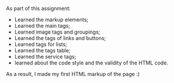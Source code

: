 As part of this assignment:

- Learned the markup elements;
- Learned the main tags;
- Learned image tags and groupings;
- Learned the tags of links and buttons;
- Learned tags for lists;
- Learned the tags table;
- Learned the service tags;
- learned about the code style and the validity of the HTML code.

As a result, I made my first HTML markup of the page :)
